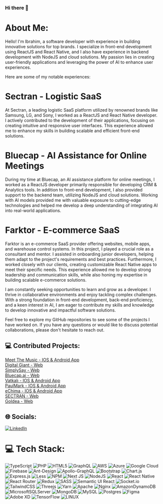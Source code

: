 ### Hi there 👋

# About Me:

Hello! I'm Ibrahim, a software developer with experience in building innovative solutions for top brands. 
I specialize in front-end development using ReactJS and React Native, and I also have experience in backend development with NodeJS and cloud solutions. 
My passion lies in creating user-friendly applications and leveraging the power of AI to enhance user experiences.

Here are some of my notable experiences:

# Sectran - Logistic SaaS
At Sectran, a leading logistic SaaS platform utilized by renowned brands like Samsung, LG, and Sony, I worked as a ReactJS and React Native developer. I actively contributed to the development of their applications, focusing on creating intuitive and responsive user interfaces. This experience allowed me to enhance my skills in building scalable and efficient front-end solutions.

# Bluecap - AI Assistance for Online Meetings
During my time at Bluecap, an AI assistance platform for online meetings, I worked as a ReactJS developer primarily responsible for developing CRM & Analytics tools. In addition to front-end development, I also provided support to the backend team, utilizing NodeJS and cloud solutions. Working with AI models provided me with valuable exposure to cutting-edge technologies and helped me develop a deep understanding of integrating AI into real-world applications.

# Farktor - E-commerce SaaS
Farktor is an e-commerce SaaS provider offering websites, mobile apps, and warehouse control systems. In this project, I played a crucial role as a consultant and mentor. I assisted in onboarding junior developers, helping them adapt to the project's requirements and best practices. Furthermore, I worked closely with our clients, creating customizable React Native apps to meet their specific needs. This experience allowed me to develop strong leadership and communication skills, while also honing my expertise in building scalable e-commerce solutions.

I am constantly seeking opportunities to learn and grow as a developer. I thrive in collaborative environments and enjoy tackling complex challenges. With a strong foundation in front-end development, back-end proficiency, and a keen interest in AI, I am eager to contribute my skills and knowledge to develop innovative and impactful software solutions.

Feel free to explore my GitHub repositories to see some of the projects I have worked on. If you have any questions or would like to discuss potential collaborations, please don't hesitate to reach out.

## 💻 Contributed Projects:

[Meet The Music - IOS & Android App](https://apps.apple.com/tr/app/meet-the-music-chat-dating/id1488672111)<br />
[Digital Giant - Web](https://www.digital-giant.com/)<br />
[SimplySay - Web](https://www.simplysay.com/)<br />
[Bluecap.ai - Web](https://bluecap.ai)<br />
[Vatkalı - IOS & Android App](https://apps.apple.com/tr/app/vatkali/id6446801830?l=tr)<br />
[PaulMark - IOS & Android App](https://apps.apple.com/tr/app/paulmark/id1504836548?l=tr)<br />
[eChima - IOS & Android App](https://apps.apple.com/tr/app/echima/id1549640658)<br />
[SECTRAN - Web](https://v2.sectran.eu/)<br />
[GoIdea - Web](https://goidea.io/)<br />

## 🌐 Socials:
[![LinkedIn](https://img.shields.io/badge/LinkedIn-%230077B5.svg?logo=linkedin&logoColor=white)](https://linkedin.com/in/https://www.linkedin.com/in/hibrahimtuna/) 

# 💻 Tech Stack:
![TypeScript](https://img.shields.io/badge/typescript-%23007ACC.svg?style=for-the-badge&logo=typescript&logoColor=white) ![PHP](https://img.shields.io/badge/php-%23777BB4.svg?style=for-the-badge&logo=php&logoColor=white) ![HTML5](https://img.shields.io/badge/html5-%23E34F26.svg?style=for-the-badge&logo=html5&logoColor=white) ![GraphQL](https://img.shields.io/badge/-GraphQL-E10098?style=for-the-badge&logo=graphql&logoColor=white) ![AWS](https://img.shields.io/badge/AWS-%23FF9900.svg?style=for-the-badge&logo=amazon-aws&logoColor=white) ![Azure](https://img.shields.io/badge/azure-%230072C6.svg?style=for-the-badge&logo=azure-devops&logoColor=white) ![Google Cloud](https://img.shields.io/badge/Google%20Cloud-%234285F4.svg?style=for-the-badge&logo=google-cloud&logoColor=white) ![Firebase](https://img.shields.io/badge/firebase-%23039BE5.svg?style=for-the-badge&logo=firebase) ![Ant-Design](https://img.shields.io/badge/-AntDesign-%230170FE?style=for-the-badge&logo=ant-design&logoColor=white) ![Apollo-GraphQL](https://img.shields.io/badge/-ApolloGraphQL-311C87?style=for-the-badge&logo=apollo-graphql) ![Bootstrap](https://img.shields.io/badge/bootstrap-%23563D7C.svg?style=for-the-badge&logo=bootstrap&logoColor=white) ![Chart.js](https://img.shields.io/badge/chart.js-F5788D.svg?style=for-the-badge&logo=chart.js&logoColor=white) ![Express.js](https://img.shields.io/badge/express.js-%23404d59.svg?style=for-the-badge&logo=express&logoColor=%2361DAFB) ![Less](https://img.shields.io/badge/less-2B4C80?style=for-the-badge&logo=less&logoColor=white) ![NPM](https://img.shields.io/badge/NPM-%23000000.svg?style=for-the-badge&logo=npm&logoColor=white) ![Next JS](https://img.shields.io/badge/Next-black?style=for-the-badge&logo=next.js&logoColor=white) ![NodeJS](https://img.shields.io/badge/node.js-6DA55F?style=for-the-badge&logo=node.js&logoColor=white) ![React](https://img.shields.io/badge/react-%2320232a.svg?style=for-the-badge&logo=react&logoColor=%2361DAFB) ![React Native](https://img.shields.io/badge/react_native-%2320232a.svg?style=for-the-badge&logo=react&logoColor=%2361DAFB) ![React Router](https://img.shields.io/badge/React_Router-CA4245?style=for-the-badge&logo=react-router&logoColor=white) ![Redux](https://img.shields.io/badge/redux-%23593d88.svg?style=for-the-badge&logo=redux&logoColor=white) ![SASS](https://img.shields.io/badge/SASS-hotpink.svg?style=for-the-badge&logo=SASS&logoColor=white) ![Semantic UI React](https://img.shields.io/badge/Semantic%20UI%20React-%2335BDB2.svg?style=for-the-badge&logo=SemanticUIReact&logoColor=white) ![Socket.io](https://img.shields.io/badge/Socket.io-black?style=for-the-badge&logo=socket.io&badgeColor=010101) ![TailwindCSS](https://img.shields.io/badge/tailwindcss-%2338B2AC.svg?style=for-the-badge&logo=tailwind-css&logoColor=white) ![Threejs](https://img.shields.io/badge/threejs-black?style=for-the-badge&logo=three.js&logoColor=white) ![Yarn](https://img.shields.io/badge/yarn-%232C8EBB.svg?style=for-the-badge&logo=yarn&logoColor=white) ![Apache](https://img.shields.io/badge/apache-%23D42029.svg?style=for-the-badge&logo=apache&logoColor=white) ![Nginx](https://img.shields.io/badge/nginx-%23009639.svg?style=for-the-badge&logo=nginx&logoColor=white) ![AmazonDynamoDB](https://img.shields.io/badge/Amazon%20DynamoDB-4053D6?style=for-the-badge&logo=Amazon%20DynamoDB&logoColor=white) ![MicrosoftSQLServer](https://img.shields.io/badge/Microsoft%20SQL%20Sever-CC2927?style=for-the-badge&logo=microsoft%20sql%20server&logoColor=white) ![MongoDB](https://img.shields.io/badge/MongoDB-%234ea94b.svg?style=for-the-badge&logo=mongodb&logoColor=white) ![MySQL](https://img.shields.io/badge/mysql-%2300f.svg?style=for-the-badge&logo=mysql&logoColor=white) ![Postgres](https://img.shields.io/badge/postgres-%23316192.svg?style=for-the-badge&logo=postgresql&logoColor=white) 	![Figma](https://img.shields.io/badge/figma-%23F24E1E.svg?style=for-the-badge&logo=figma&logoColor=white) ![Adobe XD](https://img.shields.io/badge/Adobe%20XD-470137?style=for-the-badge&logo=Adobe%20XD&logoColor=#FF61F6) ![TensorFlow](https://img.shields.io/badge/TensorFlow-%23FF6F00.svg?style=for-the-badge&logo=TensorFlow&logoColor=white) ![LINUX](https://img.shields.io/badge/Linux-FCC624?style=for-the-badge&logo=linux&logoColor=black)

